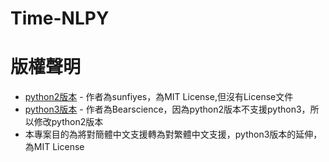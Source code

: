 # Time-NLPY

# 版權聲明
- [python2版本](https://github.com/sunfiyes/Time-NLPY) - 作者為sunfiyes，為MIT License,但沒有License文件
- [python3版本](https://github.com/Bearscience/Time-NLPY) - 作者為Bearscience，因為python2版本不支援python3，所以修改python2版本
- 本專案目的為將對簡體中文支援轉為對繁體中文支援，python3版本的延伸，為MIT License
